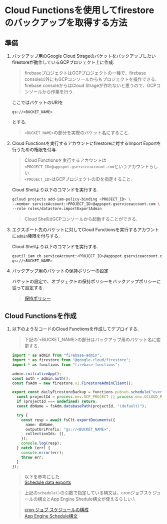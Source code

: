 # Cloud Functionsを使用してfirestoreのバックアップを取得する方法

## 準備

1. バックアップ用のGoogle Cloud Strageのバケットをバックアップしたいfirestoreが動作しているGCPプロジェクト上に作成.

    > firebaseプロジェクトはGCPプロジェクトの一種で、firebase console以外にもGCPコンソールからもプロジェクトを操作できる.
    > firebase consoleからはCloud Strageが作れないと思うので、GCPコンソールから作業を行う.

    ここではバケットのURIを

    `gs://<BUCKET_NAME>`

    とする.

    > `<BUCKET_NAME>`の部分を実際のバケット名にすること.

2. Cloud Functionsを実行するアカウントにfirestoreに対するImport Exportを行うための権限を付与.

    > Cloud Functionsを実行するアカウントは`<PROJECT_ID>@appspot.gserviceaccount.com`というアカウントらしい.\
    > `<PROJECT_ID>`はGCPプロジェクトのIDを指定すること.

    Cloud Shellより以下のコマンドを実行する.

    ```sh
    gcloud projects add-iam-policy-binding <PROJECT_ID> \
    --member serviceAccount:<PROJECT_ID>@appspot.gserviceaccount.com \
    --role roles/datastore.importExportAdmin
    ```

    > Cloud ShellはGCPコンソールから起動することができる.

3. エクスポート先のバケットに対してCloud Functionsを実行するアカウントに`admin`権限を付与する.

    Cloud Shellより以下のコマンドを実行する.

    ```sh
    gsutil iam ch serviceAccount:<PROJECT_ID>@appspot.gserviceaccount.com:admin \
    gs://<BUCKET_NAME>
    ```

4. バックアップ用のバケットの保持ポリシーの設定

    バケットの設定で、オブジェクトの保持ポリシーをバックアップポリシーに従って設定する.

    > [保持ポリシー](https://cloud.google.com/storage/docs/bucket-lock)


## Cloud Functionsを作成

1. 以下のようなコードのCloud Functionsを作成してデプロイする.

    > 下記の`<BUCKET_NAME>の部分はバックアップ用のバケット名に変更する.

    ```ts
    import * as admin from "firebase-admin";
    import * as firestore from "@google-cloud/firestore";
    import * as functions from "firebase-functions";

    admin.initializeApp();
    const auth = admin.auth();
    const fsAdm = new firestore.v1.FirestoreAdminClient();

    export const dailyFirestoreBackup = functions.pubsub.schedule("every day 03:00").onRun(async () => {
      const projectId = process.env.GCP_PROJECT || process.env.GCLOUD_PROJECT;
      if (projectId === undefined) return;
      const dbName = fsAdm.databasePath(projectId, "(default)");

      try {
        const resp = await fsClt.exportDocuments({
          name: dbName,
          outputUriPrefix: "gs://<BUCKET_NAME>",
          collectionIds: [],
        });
        console.log(resp);
      } catch (err) {
        console.error(err);
        throw err;
      }
    });
    ```

    > 以下を参考にした.\
    > [Schedule data exports](https://firebase.google.com/docs/firestore/solutions/schedule-export)

    > 上記の`schedule()`の引数で指定している構文は、cronジョブスケジュールの構文とApp Engine Shedule構文が使えるらしい.\
    >
    > [cron ジョブ スケジュールの構成](https://cloud.google.com/scheduler/docs/configuring/cron-job-schedules?hl=ja)\
    > [App Engine Schedule構文](https://cloud.google.com/appengine/docs/standard/python/config/cronref?hl=ja#schedule_format)
